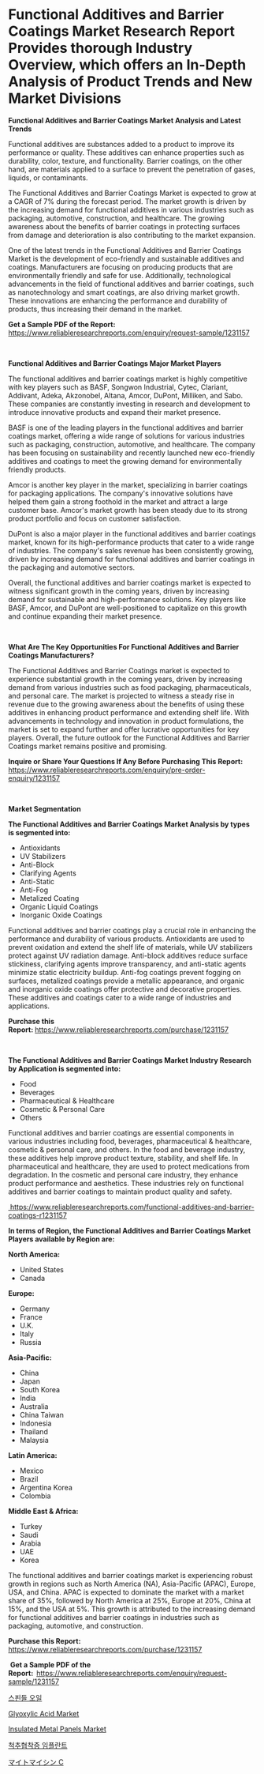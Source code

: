 <p><h1>Functional Additives and Barrier Coatings Market Research Report Provides thorough Industry Overview, which offers an In-Depth Analysis of Product Trends and New Market Divisions</h1></p><p><strong>Functional Additives and Barrier Coatings Market Analysis and Latest Trends</strong></p>
<p><p>Functional additives are substances added to a product to improve its performance or quality. These additives can enhance properties such as durability, color, texture, and functionality. Barrier coatings, on the other hand, are materials applied to a surface to prevent the penetration of gases, liquids, or contaminants.</p><p>The Functional Additives and Barrier Coatings Market is expected to grow at a CAGR of 7% during the forecast period. The market growth is driven by the increasing demand for functional additives in various industries such as packaging, automotive, construction, and healthcare. The growing awareness about the benefits of barrier coatings in protecting surfaces from damage and deterioration is also contributing to the market expansion.</p><p>One of the latest trends in the Functional Additives and Barrier Coatings Market is the development of eco-friendly and sustainable additives and coatings. Manufacturers are focusing on producing products that are environmentally friendly and safe for use. Additionally, technological advancements in the field of functional additives and barrier coatings, such as nanotechnology and smart coatings, are also driving market growth. These innovations are enhancing the performance and durability of products, thus increasing their demand in the market.</p></p>
<p><strong>Get a Sample PDF of the Report:&nbsp;</strong> <a href="https://www.reliableresearchreports.com/enquiry/request-sample/1231157">https://www.reliableresearchreports.com/enquiry/request-sample/1231157</a></p>
<p>&nbsp;</p>
<p><strong>Functional Additives and Barrier Coatings Major Market Players</strong></p>
<p><p>The functional additives and barrier coatings market is highly competitive with key players such as BASF, Songwon Industrial, Cytec, Clariant, Addivant, Adeka, Akzonobel, Altana, Amcor, DuPont, Milliken, and Sabo. These companies are constantly investing in research and development to introduce innovative products and expand their market presence.</p><p>BASF is one of the leading players in the functional additives and barrier coatings market, offering a wide range of solutions for various industries such as packaging, construction, automotive, and healthcare. The company has been focusing on sustainability and recently launched new eco-friendly additives and coatings to meet the growing demand for environmentally friendly products.</p><p>Amcor is another key player in the market, specializing in barrier coatings for packaging applications. The company's innovative solutions have helped them gain a strong foothold in the market and attract a large customer base. Amcor's market growth has been steady due to its strong product portfolio and focus on customer satisfaction.</p><p>DuPont is also a major player in the functional additives and barrier coatings market, known for its high-performance products that cater to a wide range of industries. The company's sales revenue has been consistently growing, driven by increasing demand for functional additives and barrier coatings in the packaging and automotive sectors.</p><p>Overall, the functional additives and barrier coatings market is expected to witness significant growth in the coming years, driven by increasing demand for sustainable and high-performance solutions. Key players like BASF, Amcor, and DuPont are well-positioned to capitalize on this growth and continue expanding their market presence.</p></p>
<p>&nbsp;</p>
<p><strong>What Are The Key Opportunities For Functional Additives and Barrier Coatings Manufacturers?</strong></p>
<p><p>The Functional Additives and Barrier Coatings market is expected to experience substantial growth in the coming years, driven by increasing demand from various industries such as food packaging, pharmaceuticals, and personal care. The market is projected to witness a steady rise in revenue due to the growing awareness about the benefits of using these additives in enhancing product performance and extending shelf life. With advancements in technology and innovation in product formulations, the market is set to expand further and offer lucrative opportunities for key players. Overall, the future outlook for the Functional Additives and Barrier Coatings market remains positive and promising.</p></p>
<p><strong>Inquire or Share Your Questions If Any Before Purchasing This Report:</strong> <a href="https://www.reliableresearchreports.com/enquiry/pre-order-enquiry/1231157">https://www.reliableresearchreports.com/enquiry/pre-order-enquiry/1231157</a></p>
<p>&nbsp;</p>
<p><strong>Market Segmentation</strong></p>
<p><strong>The Functional Additives and Barrier Coatings Market Analysis by types is segmented into:</strong></p>
<p><ul><li>Antioxidants</li><li>UV Stabilizers</li><li>Anti-Block</li><li>Clarifying Agents</li><li>Anti-Static</li><li>Anti-Fog</li><li>Metalized Coating</li><li>Organic Liquid Coatings</li><li>Inorganic Oxide Coatings</li></ul></p>
<p><p>Functional additives and barrier coatings play a crucial role in enhancing the performance and durability of various products. Antioxidants are used to prevent oxidation and extend the shelf life of materials, while UV stabilizers protect against UV radiation damage. Anti-block additives reduce surface stickiness, clarifying agents improve transparency, and anti-static agents minimize static electricity buildup. Anti-fog coatings prevent fogging on surfaces, metalized coatings provide a metallic appearance, and organic and inorganic oxide coatings offer protective and decorative properties. These additives and coatings cater to a wide range of industries and applications.</p></p>
<p><strong>Purchase this Report:&nbsp;</strong><a href="https://www.reliableresearchreports.com/purchase/1231157">https://www.reliableresearchreports.com/purchase/1231157</a></p>
<p>&nbsp;</p>
<p><strong>The Functional Additives and Barrier Coatings Market Industry Research by Application is segmented into:</strong></p>
<p><ul><li>Food</li><li>Beverages</li><li>Pharmaceutical & Healthcare</li><li>Cosmetic & Personal Care</li><li>Others</li></ul></p>
<p><p>Functional additives and barrier coatings are essential components in various industries including food, beverages, pharmaceutical & healthcare, cosmetic & personal care, and others. In the food and beverage industry, these additives help improve product texture, stability, and shelf life. In pharmaceutical and healthcare, they are used to protect medications from degradation. In the cosmetic and personal care industry, they enhance product performance and aesthetics. These industries rely on functional additives and barrier coatings to maintain product quality and safety.</p></p>
<p><a href="https://www.reliableresearchreports.com/functional-additives-and-barrier-coatings-r1231157">&nbsp;https://www.reliableresearchreports.com/functional-additives-and-barrier-coatings-r1231157</a></p>
<p><strong>In terms of Region, the Functional Additives and Barrier Coatings Market Players available by Region are:</strong></p>
<p>
    <p> <strong> North America: </strong>
        <ul>
            <li>United States</li>
            <li>Canada</li>
        </ul>
        </p> 
    <p> <strong> Europe: </strong>
        <ul>
            <li>Germany</li>
            <li>France</li>
            <li>U.K.</li>
            <li>Italy</li>
            <li>Russia</li>
        </ul>
        </p> 
    <p> <strong> Asia-Pacific: </strong>
        <ul>
            <li>China</li>
            <li>Japan</li>
            <li>South Korea</li>
            <li>India</li>
            <li>Australia</li>
            <li>China Taiwan</li>
            <li>Indonesia</li>
            <li>Thailand</li>
            <li>Malaysia</li>
        </ul>
        </p> 
    <p> <strong> Latin America: </strong>
        <ul>
            <li>Mexico</li>
            <li>Brazil</li>
            <li>Argentina Korea</li>
            <li>Colombia</li>
        </ul>
        </p> 
    <p> <strong> Middle East & Africa: </strong>
        <ul>
            <li>Turkey</li>
            <li>Saudi</li>
            <li>Arabia</li>
            <li>UAE</li>
            <li>Korea</li>
        </ul>
    </p>
    </p>
<p><p>The functional additives and barrier coatings market is experiencing robust growth in regions such as North America (NA), Asia-Pacific (APAC), Europe, USA, and China. APAC is expected to dominate the market with a market share of 35%, followed by North America at 25%, Europe at 20%, China at 15%, and the USA at 5%. This growth is attributed to the increasing demand for functional additives and barrier coatings in industries such as packaging, automotive, and construction.</p></p>
<p><strong>Purchase this Report: </strong><a href="https://www.reliableresearchreports.com/purchase/1231157">https://www.reliableresearchreports.com/purchase/1231157</a></p>
<p>&nbsp;<strong>Get a Sample PDF of the Report:&nbsp;&nbsp;</strong><a href="https://www.reliableresearchreports.com/enquiry/request-sample/1231157">https://www.reliableresearchreports.com/enquiry/request-sample/1231157</a></p>
<p><strong></strong></p>
<p><p><a href="https://github.com/BrettWeberrt8767765/Market-Research-Report-List-1/blob/main/556906418078.md">스핀들 오일</a></p><p><a href="https://issuu.com/reportprime-2/docs/glyoxylic-acid-market-size-2030.pptx">Glyoxylic Acid Market</a></p><p><a href="https://issuu.com/reportprime-2/docs/insulated-metal-panels-market-size-2030.pptx">Insulated Metal Panels Market</a></p><p><a href="https://github.com/nuekbpymrrz5/Market-Research-Report-List-1/blob/main/756153418077.md">척추협착증 임플란트</a></p><p><a href="https://github.com/hilmi-2a/Market-Research-Report-List-1/blob/main/483400219620.md">マイトマイシン C</a></p></p>